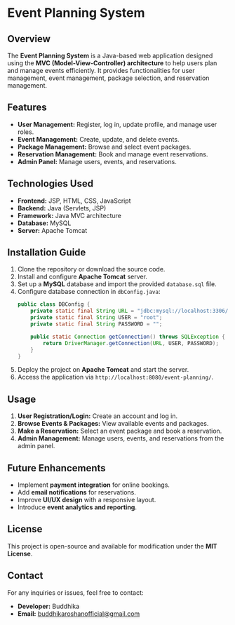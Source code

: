 # Event Planning System

## Overview
The **Event Planning System** is a Java-based web application designed using the **MVC (Model-View-Controller) architecture** to help users plan and manage events efficiently. It provides functionalities for user management, event management, package selection, and reservation management.

## Features
- **User Management:** Register, log in, update profile, and manage user roles.
- **Event Management:** Create, update, and delete events.
- **Package Management:** Browse and select event packages.
- **Reservation Management:** Book and manage event reservations.
- **Admin Panel:** Manage users, events, and reservations.

## Technologies Used
- **Frontend:** JSP, HTML, CSS, JavaScript
- **Backend:** Java (Servlets, JSP)
- **Framework:** Java MVC architecture
- **Database:** MySQL
- **Server:** Apache Tomcat

## Installation Guide
1. Clone the repository or download the source code.
2. Install and configure **Apache Tomcat** server.
3. Set up a **MySQL** database and import the provided `database.sql` file.
4. Configure database connection in `dbConfig.java`:
   ```java
   public class DBConfig {
       private static final String URL = "jdbc:mysql://localhost:3306/event_planning";
       private static final String USER = "root";
       private static final String PASSWORD = "";

       public static Connection getConnection() throws SQLException {
           return DriverManager.getConnection(URL, USER, PASSWORD);
       }
   }
   ```
5. Deploy the project on **Apache Tomcat** and start the server.
6. Access the application via `http://localhost:8080/event-planning/`.

## Usage
1. **User Registration/Login:** Create an account and log in.
2. **Browse Events & Packages:** View available events and packages.
3. **Make a Reservation:** Select an event package and book a reservation.
4. **Admin Management:** Manage users, events, and reservations from the admin panel.


## Future Enhancements
- Implement **payment integration** for online bookings.
- Add **email notifications** for reservations.
- Improve **UI/UX design** with a responsive layout.
- Introduce **event analytics and reporting**.

## License
This project is open-source and available for modification under the **MIT License**.

## Contact
For any inquiries or issues, feel free to contact:
- **Developer:** Buddhika
- **Email:** buddhikaroshanofficial@gmail.com


